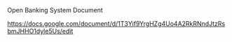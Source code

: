 Open Banking System Document

https://docs.google.com/document/d/1T3Yif9YrgHZg4Uo4A2RkRNndJtzRsbmJHHO1dyle5Us/edit
